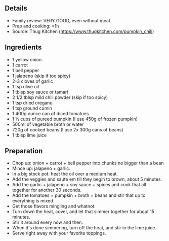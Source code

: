 ## Details

* Family review: VERY GOOD, even without meat
* Prep and cooking: <1h
* Source: Thug Kitchen (https://www.thugkitchen.com/pumpkin_chili)

## Ingredients

* 1 yellow onion
* 1 carrot
* 1 bell pepper
* 1 jalapeno (skip if too spicy)
* 2-3 cloves of garlic
* 1 tsp olive oil
* 1 tblsp soy sauce or tamari
* 2 1/2 tblsp mild chili powder (skip if too spicy)
* 1 tsp dried oregano
* 1 tsp ground cumin
* 1 400g ounce can of diced tomatoes
* 1 ½ cups of pureed pumpkin (I use 450g of frozen pumpkin)
* 500ml of vegetable broth or water
* 720g of cooked beans (I use 2x 300g cans of beans)
* 1 tblsp lime juice

## Preparation

* Chop up: onion + carrot + bell pepper into chunks no bigger than a bean
* Mince up: jalapeno + garlic.
* In a big stock pot: heat the oil over a medium heat. 
* Add the veggies and sauté em till they begin to brown, about 5 minutes. 
* Add the garlic + jalapeno + soy sauce + spices and cook that all together for another 30 seconds. 
* Add the tomatoes + pumpkin + broth + beans and stir that up to everything is mixed. 
* Get those flavors mingling and whatnot.
* Turn down the heat, cover, and let that simmer together for about 15 minutes.
* Stir it around every now and then.
* When it's done simmering, turn off the heat, and stir in the lime juice.
* Serve right away with your favorite toppings. 